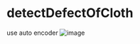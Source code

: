 # detectDefectOfCloth
use auto encoder
![image](https://user-images.githubusercontent.com/43271915/188296015-e4370c80-4f64-441f-8b45-615efa361a6b.png)
